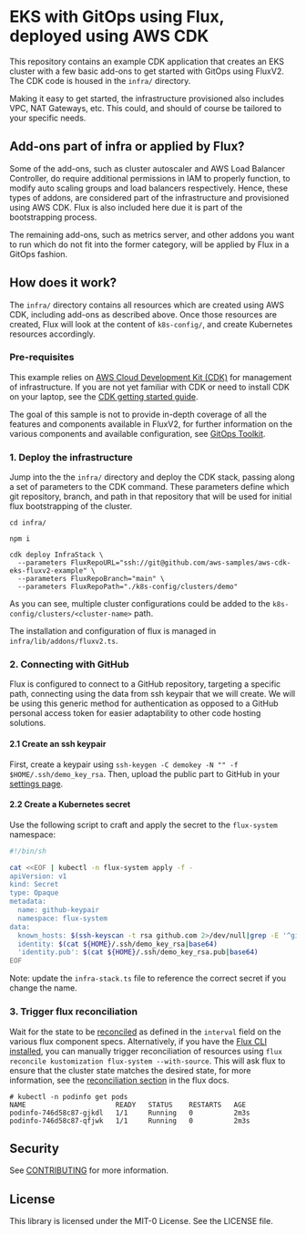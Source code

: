 # EKS with GitOps using Flux, deployed using AWS CDK

This repository contains an example CDK application that creates an EKS cluster with a few basic
add-ons to get started with GitOps using FluxV2. The CDK code is housed in the `infra/` directory.

Making it easy to get started, the infrastructure provisioned also includes VPC, NAT Gateways, etc.
This could, and should of course be tailored to your specific needs.

## Add-ons part of infra or applied by Flux?

Some of the add-ons, such as cluster autoscaler and AWS Load Balancer Controller, do require
additional permissions in IAM to properly function, to modify auto scaling groups and load balancers
respectively. Hence, these types of addons, are considered part of the infrastructure and
provisioned using AWS CDK. Flux is also included here due it is part of the bootstrapping process.

The remaining add-ons, such as metrics server, and other addons you want to run which do not fit
into the former category, will be applied by Flux in a GitOps fashion.

## How does it work?

The `infra/` directory contains all resources which are created using AWS CDK, including add-ons as
described above. Once those resources are created, Flux will look at the content of `k8s-config/`,
and create Kubernetes resources accordingly.

### Pre-requisites

This example relies on [AWS Cloud Development Kit (CDK)](https://aws.amazon.com/cdk/) for management
of infrastructure. If you are not yet familiar with CDK or need to install CDK on your laptop, see
the [CDK getting started guide](https://docs.aws.amazon.com/cdk/latest/guide/getting_started.html).

The goal of this sample is not to provide in-depth coverage of all the features and components
available in FluxV2, for further information on the various components and available configuration,
see [GitOps Toolkit](https://toolkit.fluxcd.io/).

### 1. Deploy the infrastructure

Jump into the the `infra/` directory and deploy the CDK stack, passing along a set of parameters to
the CDK command. These parameters define which git repository, branch, and path in that repository
that will be used for initial flux bootstrapping of the cluster.

```shell
cd infra/

npm i

cdk deploy InfraStack \
  --parameters FluxRepoURL="ssh://git@github.com/aws-samples/aws-cdk-eks-fluxv2-example" \
  --parameters FluxRepoBranch="main" \
  --parameters FluxRepoPath="./k8s-config/clusters/demo"
```

As you can see, multiple cluster configurations could be added to the `k8s-config/clusters/<cluster-name>` path.

The installation and configuration of flux is managed in `infra/lib/addons/fluxv2.ts`.

### 2. Connecting with GitHub

Flux is configured to connect to a GitHub repository, targeting a specific path, connecting using
the data from ssh keypair that we will create. We will be using this generic method for
authentication as opposed to a GitHub personal access token for easier adaptability to other code
hosting solutions.

#### 2.1 Create an ssh keypair

First, create a keypair using `ssh-keygen -C demokey -N "" -f $HOME/.ssh/demo_key_rsa`. Then, upload
the public part to GitHub in your [settings page](https://github.com/settings/keys).

#### 2.2 Create a Kubernetes secret

Use the following script to craft and apply the secret to the `flux-system` namespace:

```bash
#!/bin/sh

cat <<EOF | kubectl -n flux-system apply -f -
apiVersion: v1
kind: Secret
type: Opaque
metadata:
  name: github-keypair
  namespace: flux-system
data:
  known_hosts: $(ssh-keyscan -t rsa github.com 2>/dev/null|grep -E '^github\.com'|base64)
  identity: $(cat ${HOME}/.ssh/demo_key_rsa|base64)
  'identity.pub': $(cat ${HOME}/.ssh/demo_key_rsa.pub|base64)
EOF
```

Note: update the `infra-stack.ts` file to reference the correct secret if you change the name.

### 3. Trigger flux reconciliation

Wait for the state to be [reconciled](https://toolkit.fluxcd.io/core-concepts/#reconciliation) as
defined in the `interval` field on the various flux component specs.
Alternatively, if you have the [Flux CLI installed](https://toolkit.fluxcd.io/guides/installation/#install-the-flux-cli),
you can manually trigger reconciliation of resources using
`flux reconcile kustomization flux-system --with-source`. This will ask flux to ensure that the
cluster state matches the desired state, for more information, see the
[reconciliation section](https://toolkit.fluxcd.io/core-concepts/#reconciliation) in the flux docs.

```shell
# kubectl -n podinfo get pods
NAME                      READY   STATUS    RESTARTS   AGE
podinfo-746d58c87-gjkdl   1/1     Running   0          2m3s
podinfo-746d58c87-qfjwk   1/1     Running   0          2m3s
```

## Security

See [CONTRIBUTING](CONTRIBUTING.md) for more information.

## License

This library is licensed under the MIT-0 License. See the LICENSE file.
